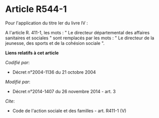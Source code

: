 # Article R544-1

Pour l'application du titre Ier du livre IV : 

A l'article R. 411-1, les mots : " Le directeur départemental des affaires sanitaires et sociales " sont remplacés par les
mots : " Le directeur de la jeunesse, des sports et de la cohésion sociale ".

**Liens relatifs à cet article**

_Codifié par_:

  - Décret n°2004-1136 du 21 octobre 2004

_Modifié par_:

  - Décret n°2014-1407 du 26 novembre 2014 - art. 3

_Cite_:

  - Code de l'action sociale et des familles - art. R411-1 (V)
